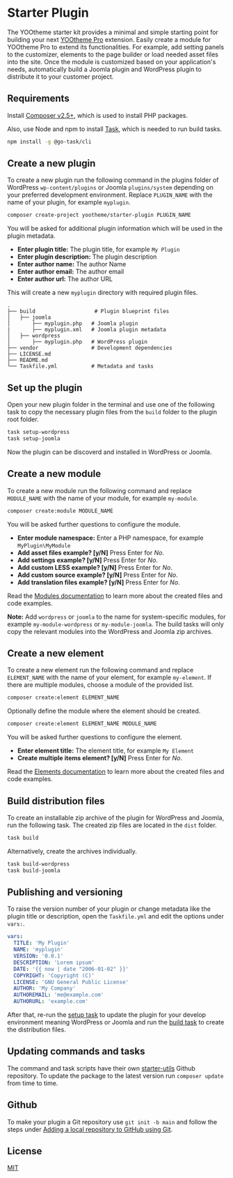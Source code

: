 # Starter Plugin

The YOOtheme starter kit provides a minimal and simple starting point for building your next [YOOtheme Pro](https://yootheme.com) extension. Easily create a module for YOOtheme Pro to extend its functionalities. For example, add setting panels to the customizer, elements to the page builder or load needed asset files into the site. Once the module is customized based on your application's needs, automatically build a Joomla plugin and WordPress plugin to distribute it to your customer project.

## Requirements

Install [Composer v2.5+](https://getcomposer.org/download/), which is used to install PHP packages.

Also, use Node and npm to install [Task](https://taskfile.dev/), which is needed to run build tasks.

```bash
npm install -g @go-task/cli
```

## Create a new plugin

To create a new plugin run the following command in the plugins folder of WordPress `wp-content/plugins` or Joomla `plugins/system` depending on your preferred development environment. Replace `PLUGIN_NAME` with the name of your plugin, for example `myplugin`.

```bash
composer create-project yootheme/starter-plugin PLUGIN_NAME
```

You will be asked for additional plugin information which will be used in the plugin metadata.

- **Enter plugin title:** The plugin title, for example `My Plugin`
- **Enter plugin description:** The plugin description
- **Enter author name:** The author Name
- **Enter author email:** The author email
- **Enter author url:** The author URL

This will create a new `myplugin` directory with required plugin files.

```
.
├── build                   # Plugin blueprint files
│   ├── joomla
│       ├── myplugin.php   # Joomla plugin
|       ├── myplugin.xml   # Joomla plugin metadata
│   ├── wordpress
│       ├── myplugin.php   # WordPress plugin
├── vendor                 # Development dependencies
├── LICENSE.md
├── README.md
└── Taskfile.yml           # Metadata and tasks
```

## Set up the plugin

Open your new plugin folder in the terminal and use one of the following task to copy the necessary plugin files from the `build` folder to the plugin root folder.

```bash
task setup-wordpress
task setup-joomla
```

Now the plugin can be discoverd and installed in WordPress or Joomla.

## Create a new module

To create a new module run the following command and replace `MODULE_NAME` with the name of your module, for example `my-module`.

```bash
composer create:module MODULE_NAME
```

You will be asked further questions to configure the module.

- **Enter module namespace:** Enter a PHP namespace, for example `MyPlugin\MyModule`
- **Add asset files example? [y/N]** Press Enter for _No_.
- **Add settings example? [y/N]** Press Enter for _No_.
- **Add custom LESS example? [y/N]** Press Enter for _No_.
- **Add custom source example? [y/N]** Press Enter for _No_.
- **Add translation files example? [y/N]** Press Enter for _No_.

Read the [Modules documentation](https://yootheme.com/support/yootheme-pro/joomla/developers-modules) to learn more about the created files and code examples.

**Note:** Add `wordpress` or `joomla` to the name for system-specific modules, for example `my-module-wordpress` or `my-module-joomla`. The build tasks will only copy the relevant modules into the WordPress and Joomla zip archives.

## Create a new element

To create a new element run the following command and replace `ELEMENT_NAME` with the name of your element, for example `my-element`. If there are multiple modules, choose a module of the provided list.

```bash
composer create:element ELEMENT_NAME
```

Optionally define the module where the element should be created.

```bash
composer create:element ELEMENT_NAME MODULE_NAME
```

You will be asked further questions to configure the element.

- **Enter element title:** The element title, for example `My Element`
- **Create multiple items element? [y/N]** Press Enter for _No_.

Read the [Elements documentation](https://yootheme.com/support/yootheme-pro/joomla/developers-modules) to learn more about the created files and code examples.

## Build distribution files

To create an installable zip archive of the plugin for WordPress and Joomla, run the following task. The created zip files are located in the `dist` folder.

```bash
task build
```

Alternatively, create the archives individually.

```bash
task build-wordpress
task build-joomla
```

## Publishing and versioning

To raise the version number of your plugin or change metadata like the plugin title or description, open the `Taskfile.yml` and edit the options under `vars:`.

```yaml
vars:
  TITLE: 'My Plugin'
  NAME: 'myplugin'
  VERSION: '0.0.1'
  DESCRIPTION: 'Lorem ipsum'
  DATE: '{{ now | date "2006-01-02" }}'
  COPYRIGHT: 'Copyright (C)'
  LICENSE: 'GNU General Public License'
  AUTHOR: 'My Company'
  AUTHOREMAIL: 'me@example.com'
  AUTHORURL: 'example.com'
```

After that, re-run the [setup task](#user-content-set-up-the-plugin) to update the plugin for your develop environment meaning WordPress or Joomla and run the [build task](#user-content-build-distribution-files) to create the distribution files.

## Updating commands and tasks

The command and task scripts have their own [starter-utils](https://github.com/yootheme/starter-utils) Github repository. To update the package to the latest version run `composer update` from time to time.

## Github

To make your plugin a Git repository use `git init -b main` and follow the steps under [Adding a local repository to GitHub using Git](https://docs.github.com/en/migrations/importing-source-code/using-the-command-line-to-import-source-code/adding-locally-hosted-code-to-github#adding-a-local-repository-to-github-using-git).

## License

[MIT](https://opensource.org/licenses/MIT)
